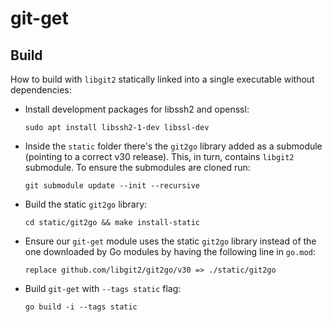 # git-get

## Build

How to build with `libgit2` statically linked into a single executable without dependencies:

- Install development packages for libssh2 and openssl:
  ```
  sudo apt install libssh2-1-dev libssl-dev
  ```

- Inside the `static` folder there's the `git2go` library added as a submodule (pointing to a correct v30 release). 
  This, in turn, contains `libgit2` submodule. To ensure the submodules are cloned run:
  ``` 
  git submodule update --init --recursive
  ```

- Build the static `git2go` library:
  ```
  cd static/git2go && make install-static
  ```

- Ensure our `git-get` module uses the static `git2go` library instead of the one downloaded by Go modules by having
  the following line in `go.mod`:
  ```
  replace github.com/libgit2/git2go/v30 => ./static/git2go
  ```

- Build `git-get` with `--tags static` flag:
  ```
  go build -i --tags static
  ```
